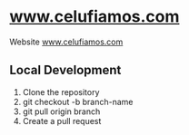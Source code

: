 # www.celufiamos.com
Website  www.celufiamos.com

## Local Development
1) Clone the repository
2) git checkout -b branch-name
3) git pull origin branch
4) Create a pull request
